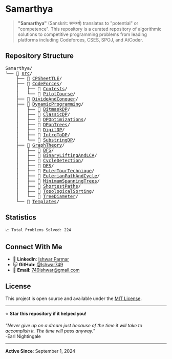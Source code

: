 # Samarthya

> **"Samarthya"** (Sanskrit: सामर्थ्य) translates to "potential" or "competence". This repository is a curated repository of algorithmic solutions to competitive programming problems from leading platforms including Codeforces, CSES, SPOJ, and AtCoder.

## Repository Structure

<pre>
Samarthya/
└── 📁 <a href="https://github.com/Ishwar749/Samarthya/tree/main/src">src</a>/
    ├── 📁 <a href="https://github.com/Ishwar749/Samarthya/tree/main/src/CPSheetTLE">CPSheetTLE</a>/
    ├── 📁 <a href="https://github.com/Ishwar749/Samarthya/tree/main/src/CodeForces">CodeForces</a>/
    │   ├── 📁 <a href="https://github.com/Ishwar749/Samarthya/tree/main/src/CodeForces/Contests">Contests</a>/
    │   └── 📁 <a href="https://github.com/Ishwar749/Samarthya/tree/main/src/CodeForces/PilotCourse">PilotCourse</a>/
    ├── 📁 <a href="https://github.com/Ishwar749/Samarthya/tree/main/src/DivideAndConquer">DivideAndConquer</a>/
    ├── 📁 <a href="https://github.com/Ishwar749/Samarthya/tree/main/src/DynamicProgramming">DynamicProgramming</a>/
    │   ├── 📁 <a href="https://github.com/Ishwar749/Samarthya/tree/main/src/DynamicProgramming/BitmaskDP">BitmaskDP</a>/
    │   ├── 📁 <a href="https://github.com/Ishwar749/Samarthya/tree/main/src/DynamicProgramming/ClassicDP">ClassicDP</a>/
    │   ├── 📁 <a href="https://github.com/Ishwar749/Samarthya/tree/main/src/DynamicProgramming/DPOptimizations">DPOptimizations</a>/
    │   ├── 📁 <a href="https://github.com/Ishwar749/Samarthya/tree/main/src/DynamicProgramming/DPonTrees">DPonTrees</a>/
    │   ├── 📁 <a href="https://github.com/Ishwar749/Samarthya/tree/main/src/DynamicProgramming/DigitDP/DigitDP">DigitDP</a>/
    │   ├── 📁 <a href="https://github.com/Ishwar749/Samarthya/tree/main/src/DynamicProgramming/IntroToDP/KnapsackAndBasicDynamicProgramming">IntroToDP</a>/
    │   └── 📁 <a href="https://github.com/Ishwar749/Samarthya/tree/main/src/DynamicProgramming/SubstringDP">SubstringDP</a>/
    ├── 📁 <a href="https://github.com/Ishwar749/Samarthya/tree/main/src/GraphTheory">GraphTheory</a>/
    │   ├── 📁 <a href="https://github.com/Ishwar749/Samarthya/tree/main/src/GraphTheory/BFS">BFS</a>/
    │   ├── 📁 <a href="https://github.com/Ishwar749/Samarthya/tree/main/src/GraphTheory/BinaryLiftingAndLCA">BinaryLiftingAndLCA</a>/
    │   ├── 📁 <a href="https://github.com/Ishwar749/Samarthya/tree/main/src/GraphTheory/CycleDetection">CycleDetection</a>/
    │   ├── 📁 <a href="https://github.com/Ishwar749/Samarthya/tree/main/src/GraphTheory/DFS">DFS</a>/
    │   ├── 📁 <a href="https://github.com/Ishwar749/Samarthya/tree/main/src/GraphTheory/EulerTourTechnique">EulerTourTechnique</a>/
    │   ├── 📁 <a href="https://github.com/Ishwar749/Samarthya/tree/main/src/GraphTheory/EulerianPathAndCycle">EulerianPathAndCycle</a>/
    │   ├── 📁 <a href="https://github.com/Ishwar749/Samarthya/tree/main/src/GraphTheory/MinimumSpanningTrees">MinimumSpanningTrees</a>/
    │   ├── 📁 <a href="https://github.com/Ishwar749/Samarthya/tree/main/src/GraphTheory/ShortestPaths">ShortestPaths</a>/
    │   ├── 📁 <a href="https://github.com/Ishwar749/Samarthya/tree/main/src/GraphTheory/TopologicalSorting">TopologicalSorting</a>/
    │   └── 📁 <a href="https://github.com/Ishwar749/Samarthya/tree/main/src/GraphTheory/TreeDiameter">TreeDiameter</a>/
    └── 📁 <a href="https://github.com/Ishwar749/Samarthya/tree/main/src/Templates">Templates</a>/
</pre>


## Statistics

```
📈 Total Problems Solved: 224
```

## Connect With Me

- 💼 **LinkedIn**: [Ishwar Parmar](https://www.linkedin.com/in/ishwar-parmar/)
- 🐱 **GitHub**: [@Ishwar749](https://github.com/Ishwar749)
- 📧 **Email**: 749ishwar@gmail.com

## License

This project is open source and available under the [MIT License](LICENSE).

---

⭐ **Star this repository if it helped you!**

*"Never give up on a dream just because of the time it will take to accomplish it. The time will pass anyway."*  
-Earl Nightingale

---

**Active Since**: September 1, 2024